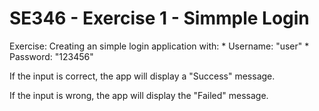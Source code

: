 # SE346 - Exercise 1 - Simmple Login
Exercise: Creating an simple login application with:
    * Username: "user" 
    * Password: "123456"

If the input is correct, the app will display a "Success" message.

If the input is wrong, the app will display the "Failed" message.
